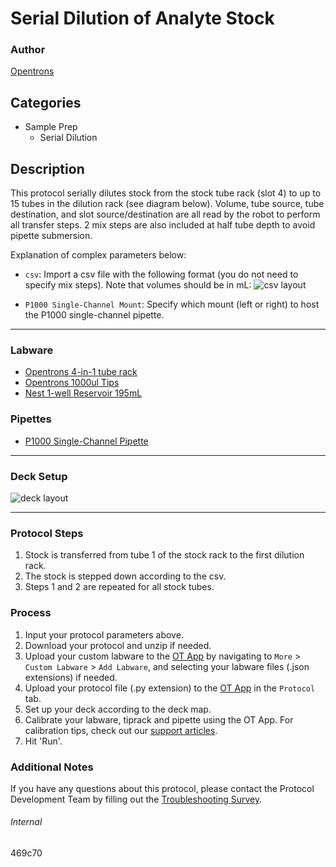 # Serial Dilution of Analyte Stock

### Author
[Opentrons](https://opentrons.com/)

## Categories
* Sample Prep
	* Serial Dilution

## Description
This protocol serially dilutes stock from the stock tube rack (slot 4) to up to 15 tubes in the dilution rack (see diagram below). Volume, tube source, tube destination, and slot source/destination are all read by the robot to perform all transfer steps. 2 mix steps are also included at half tube depth to avoid pipette submersion.

Explanation of complex parameters below:
* `csv`: Import a csv file with the following format (you do not need to specify mix steps). Note that volumes should be in mL:
![csv layout](https://opentrons-protocol-library-website.s3.amazonaws.com/custom-README-images/469c70/Screen+Shot+2021-11-30+at+10.36.56+AM.png)

* `P1000 Single-Channel Mount`: Specify which mount (left or right) to host the P1000 single-channel pipette.




---

### Labware
* [Opentrons 4-in-1 tube rack](https://shop.opentrons.com/collections/racks-and-adapters/products/tube-rack-set-1)
* [Opentrons 1000ul Tips](https://shop.opentrons.com/collections/opentrons-tips)
* [Nest 1-well Reservoir 195mL](https://shop.opentrons.com/collections/reservoirs/products/nest-1-well-reservoir-195-ml)



### Pipettes
* [P1000 Single-Channel Pipette](https://shop.opentrons.com/collections/ot-2-robot/products/single-channel-electronic-pipette)

---

### Deck Setup
![deck layout](https://opentrons-protocol-library-website.s3.amazonaws.com/custom-README-images/469c70/Screen+Shot+2021-11-30+at+7.51.44+AM.png)

---

### Protocol Steps
1. Stock is transferred from tube 1 of the stock rack to the first dilution rack.
2. The stock is stepped down according to the csv.
3. Steps 1 and 2 are repeated for all stock tubes.


### Process
1. Input your protocol parameters above.
2. Download your protocol and unzip if needed.
3. Upload your custom labware to the [OT App](https://opentrons.com/ot-app) by navigating to `More` > `Custom Labware` > `Add Labware`, and selecting your labware files (.json extensions) if needed.
4. Upload your protocol file (.py extension) to the [OT App](https://opentrons.com/ot-app) in the `Protocol` tab.
5. Set up your deck according to the deck map.
6. Calibrate your labware, tiprack and pipette using the OT App. For calibration tips, check out our [support articles](https://support.opentrons.com/en/collections/1559720-guide-for-getting-started-with-the-ot-2).
7. Hit 'Run'.

### Additional Notes
If you have any questions about this protocol, please contact the Protocol Development Team by filling out the [Troubleshooting Survey](https://protocol-troubleshooting.paperform.co/).

###### Internal
469c70
